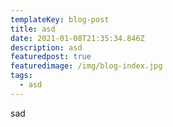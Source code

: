 ```yaml
---
templateKey: blog-post
title: asd
date: 2021-01-08T21:35:34.846Z
description: asd
featuredpost: true
featuredimage: /img/blog-index.jpg
tags:
  - asd
---
```

sad
